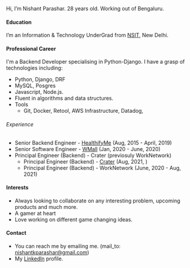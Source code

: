 Hi, I’m Nishant Parashar. 28 years old. Working out of Bengaluru.

#### Education

I’m an Information & Technology UnderGrad from [NSIT](https://en.wikipedia.org/wiki/Netaji_Subhas_University_of_Technology), New Delhi.

#### Professional Career

I'm a Backend Developer specialising in Python-Django. I have a grasp of technologies including:

- Python, Django, DRF
- MySQL, Posgres
- Javascript, Node.js.
- Fluent in algorithms and data structures.
- Tools
  - Git, Docker, Retool, AWS Infrastructure, Datadog,

###### Experience

- Senior Backend Engineer - [HealthifyMe](https://www.linkedin.com/company/healthifyme/)                                    (Aug, 2015 - April, 2019)
- Senior Software Engineer - [WMall](https://www.linkedin.com/company/blitzscale/)                                          (Jan, 2020 - June, 2020)
- Principal Engineer (Backend) - Crater (previosuly WorkNetwork)
  - Principal Engineer (Backend) - [Crater](https://www.linkedin.com/company/craterclub/)                                   (Aug, 2021, )
  - Principal Engineer (Backend) - WorkNetwork                                                                              (June, 2020 - Aug, 2021)

#### Interests

- Always looking to collaborate on any interesting problem, upcoming products and much more.
- A gamer at heart
- Love working on different game changing ideas.

#### Contact

- You can reach me by emailing me. (mail_to: nishantkparashar@gmail.com)
- My [LinkedIn](https://www.linkedin.com/in/nishant-k-parashar/) profile.

<!---
sujanian07/sujanian07 is a ✨ special ✨ repository because its `README.md` (this file) appears on your GitHub profile.
You can click the Preview link to take a look at your changes.
--->
